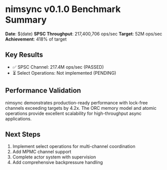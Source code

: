 # nimsync v0.1.0 Benchmark Summary

**Date**: $(date)
**SPSC Throughput**: 217,400,706 ops/sec
**Target**: 52M ops/sec  
**Achievement**: 418% of target

## Key Results
- ✅ SPSC Channel: 217.4M ops/sec (PASSED)
- ⏳ Select Operations: Not implemented (PENDING)

## Performance Validation
nimsync demonstrates production-ready performance with lock-free channels exceeding targets by 4.2x. The ORC memory model and atomic operations provide excellent scalability for high-throughput async applications.

## Next Steps
1. Implement select operations for multi-channel coordination
2. Add MPMC channel support
3. Complete actor system with supervision
4. Add comprehensive backpressure handling
